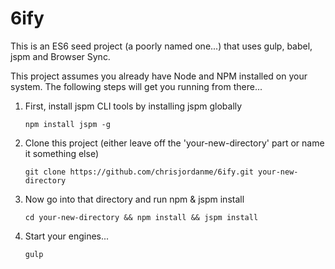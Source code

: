 # 6ify
This is an ES6 seed project (a poorly named one...) that uses gulp, babel, jspm and Browser Sync.

This project assumes you already have Node and NPM installed on your system. The following steps will get you running from there...

1. First, install jspm CLI tools by installing jspm globally
    ```
    npm install jspm -g
    ```
   
2. Clone this project (either leave off the 'your-new-directory' part or name it something else)
    ```
    git clone https://github.com/chrisjordanme/6ify.git your-new-directory
    ```
    
3. Now go into that directory and run npm & jspm install
    ```
    cd your-new-directory && npm install && jspm install
    ```
  
3. Start your engines...
    ```
    gulp
    ```
